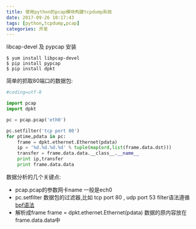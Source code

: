 ```yaml
---
title: 使用python的pcap模块构建tcpdump系统
date: 2017-09-26 10:17:43
tags: [python,tcpdump,pcap]
categories: 开发
---
```


libcap-devel 及 pypcap 安装
```shell
$ yum install libpcap-devel 
$ pip install pypcap
$ pip install dpkt
```

简单的抓取80端口的数据包:
```python
#coding=utf-8

import pcap
import dpkt

pc = pcap.pcap('eth0')

pc.setfilter('tcp port 80')
for ptime,pdata in pc:
	frame = dpkt.ethernet.Ethernet(pdata)
	ip = '%d.%d.%d.%d' % tuple(map(ord,list(frame.data.dst)))
	transfer = frame.data.data.__class__.__name__
	print ip,transfer
	print frame.data.data

```

数据分析的几个关键点:
* pcap.pcap的参数网卡name 一般是ech0
* pc.setfilter 数据包的过滤器,比如 tcp port 80 , udp port 53 filter语法遵循[bpf语法](/bpf/)
* 解析成frame frame = dpkt.ethernet.Ethernet(pdata) 数据的原内容放在frame.data.data中
